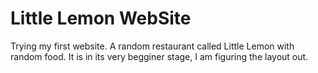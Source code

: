 # Little Lemon WebSite
Trying my first website. A random restaurant called Little Lemon with random food. It is in its very begginer stage, I am figuring the layout out.

